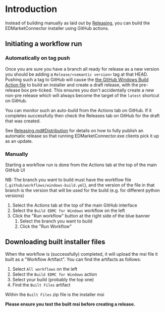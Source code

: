 # Introduction

Instead of building manually as laid out by
[Releasing](https://github.com/EDCD/EDMarketConnector/blob/main/docs/Releasing.md),
you can build the EDMarketConnector installer using GitHub actions.

## Initiating a workflow run

### Automatically on tag push
Once you are sure you have a branch all ready for release as a new version you
should be adding a `Release/<semantic version>` tag at that HEAD.  Pushing 
such a tag to GitHub will cause the
[the GitHub Windows Build Action file](../.github/workflows/windows-build.yml)
to build an installer and create a draft release, with the pre-release box
pre-ticked.  This ensures you don't accidentally create a new non-pre 
release which will always become the target of the `latest` shortcut on GitHub.

You can monitor such an auto-build from the Actions tab on GitHub.  If it 
completes successfully then check the Releases tab on GitHub for the draft 
that was created.

See [Releasing.md#Distribution](./Releasing.md#distribution) for details on
how to fully publish an automatic release so that running EDMarketConnector.exe
clients pick it up as an update.

### Manually
Starting a workflow run is done from the Actions tab at the top of the main
GitHub UI

NB: The branch you want to build must have the workflow file
(`.github/workflows/windows-build.yml`), and the version of the file in that
branch is the version that will be used for the build (e.g. for different
python versions)

1. Select the Actions tab at the top of the main GitHub interface
2. Select the `Build EDMC for Windows` workflow on the left
3. Click the "Run workflow" button at the right side of the blue banner
   1. Select the branch you want to build
   2. Click the "Run Workflow"

## Downloading built installer files

When the workflow is (successfully) completed, it will upload the msi file it
built as a "Workflow Artifact". You can find the artifacts as follows:

1. Select `All workflows` on the left
2. Select the `Build EDMC for Windows` action
3. Select your build (probably the top one)
4. Find the `Built Files` artifact

Within the `Built Files` zip file is the installer msi

**Please ensure you test the built msi before creating a release.**
